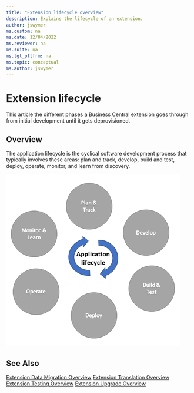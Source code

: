```yaml
---
title: "Extension lifecycle overview"
description: Explains the lifecycle of an extension.
author: jswymer
ms.custom: na
ms.date: 12/04/2022
ms.reviewer: na
ms.suite: na
ms.tgt_pltfrm: na
ms.topic: conceptual
ms.author: jswymer
---
```

# Extension lifecycle
This article the different phases a Business Central extension goes through from initial development until it gets deprovisioned.

## Overview
The application lifecycle is the cyclical software development process that typically involves these areas: plan and track, develop, build and test, deploy, operate, monitor, and learn from discovery.

![The application lifecycle.](../media/application-lifecycle.png "The application lifecycle") 


## See Also
[Extension Data Migration Overview](developer/devenv-migrate-table-fields.md)
[Extension Translation Overview](developer/devenv-translations-overview.md)
[Extension Testing Overview](developer/devenv-testing-application.md)
[Extension Upgrade Overview](developer/devenv-app-life-cycle.md)

